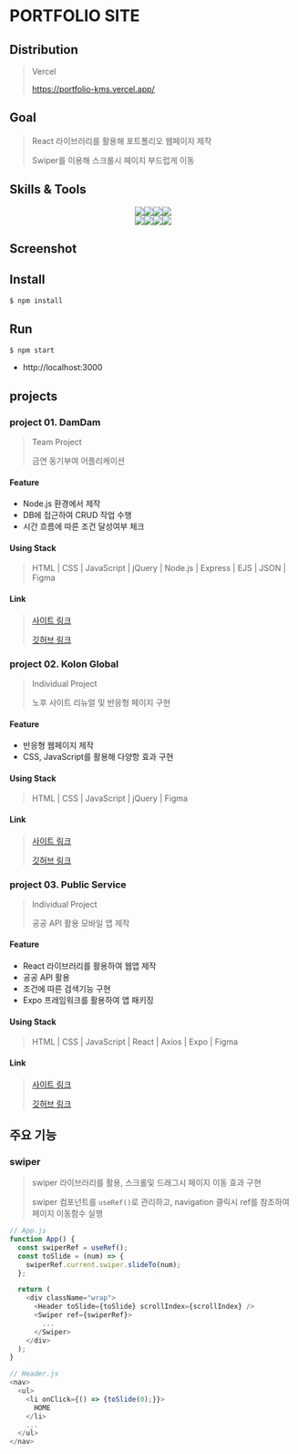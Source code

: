 # PORTFOLIO SITE

## Distribution
> Vercel
>
> https://portfolio-kms.vercel.app/

## Goal
> React 라이브러리를 활용해 포트폴리오 웹페이지 제작
>
> Swiper를 이용해 스크롤시 페이지 부드럽게 이동

## Skills & Tools
<p align='center'><img src="https://img.shields.io/badge/html5-E34F26?style=for-the-badge&logo=html5&logoColor=white"><img src="https://img.shields.io/badge/css-1572B6?style=for-the-badge&logo=css3&logoColor=white"><img src="https://img.shields.io/badge/javascript-F7DF1E?style=for-the-badge&logo=javascript&logoColor=black"><img src="https://img.shields.io/badge/react-61DAFB?style=for-the-badge&logo=react&logoColor=black"> <br> <img src="https://img.shields.io/badge/Figma-F24E1E?style=for-the-badge&logo=Figma&logoColor=white"><img src="https://img.shields.io/badge/github-181717?style=for-the-badge&logo=github&logoColor=white"><img src="https://img.shields.io/badge/git-F05032?style=for-the-badge&logo=git&logoColor=white"><img src="https://img.shields.io/badge/vercel-000000?style=for-the-badge&logo=vercel&logoColor=white"></p>

## Screenshot

## Install
  ```cmd
  $ npm install
  ```

## Run
  ```cmd
  $ npm start
  ```
- http://localhost:3000

## projects

### project 01. DamDam
> Team Project
> 
> 금연 동기부여 어플리케이션

#### Feature
- Node.js 환경에서 제작
- DB에 접근하여 CRUD 작업 수행
- 시간 흐름에 따른 조건 달성여부 체크

#### Using Stack
> HTML | CSS | JavaScript | jQuery | Node.js | Express | EJS | JSON | Figma

#### Link
> [사이트 링크](https://port-0-damdam3-fyyf25lbohiha7.gksl2.cloudtype.app/)
>
> [깃허브 링크](https://github.com/chunjaeilu/damdam3.git)

### project 02. Kolon Global
> Individual Project
>
> 노후 사이트 리뉴얼 및 반응형 페이지 구현

#### Feature
- 반응형 웹페이지 제작
- CSS, JavaScript를 활용해 다양항 효과 구현

#### Using Stack
> HTML | CSS | JavaScript | jQuery | Figma

#### Link
> [사이트 링크](https://chunjaeilu.github.io/kolon_global/)
>
> [깃허브 링크](https://github.com/chunjaeilu/kolon_global.git)

### project 03. Public Service
> Individual Project
>
> 공공 API 활용 모바일 앱 제작

#### Feature
- React 라이브러리를 활용하여 웹앱 제작
- 공공 API 활용
- 조건에 따른 검색기능 구현
- Expo 프레임워크를 활용하여 앱 패키징

#### Using Stack
> HTML | CSS | JavaScript | React | Axios | Expo | Figma

#### Link
> [사이트 링크](https://web-my-public-service-cf24lcehrrvk.gksl2.cloudtype.app/)
>
> [깃허브 링크](https://github.com/chunjaeilu/My_Public_Service.git)

## 주요 기능

### swiper
> swiper 라이브러리를 활용, 스크롤및 드래그시 페이지 이동 효과 구현
>
> swiper 컴포넌트를 `useRef()`로 관리하고, navigation 클릭시 ref를 참조하여 페이지 이동함수 실행

  ```javascript
  // App.js
  function App() {
    const swiperRef = useRef();
    const toSlide = (num) => {
      swiperRef.current.swiper.slideTo(num);
    };

    return (
      <div className="wrap">
        <Header toSlide={toSlide} scrollIndex={scrollIndex} />
        <Swiper ref={swiperRef}>
          ...
        </Swiper>
      </div>
    );
  }
  ```
  ```javascript
  // Header.js
  <nav>
    <ul>
      <li onClick={() => {toSlide(0);}}>
        HOME
      </li>
      ...
    </ul>
  </nav>
  ```